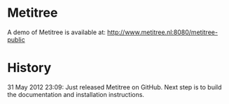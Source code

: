 Metitree
========

A demo of Metitree is available at: http://www.metitree.nl:8080/metitree-public

# History

31 May 2012 23:09: Just released Metitree on GitHub. Next step is to build the documentation and installation instructions.
